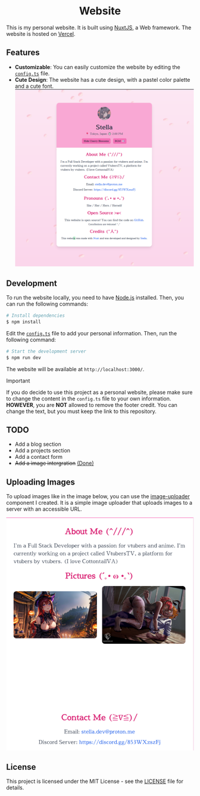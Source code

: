 <h1 align="center">Website</h1>

This is my personal website. It is built using [NuxtJS](https://nuxt.com?ref=github/stellaOnEstrogen), a Web framework. The website is hosted on [Vercel](https://vercel.com/).

## Features

- **Customizable**: You can easily customize the website by editing the [`config.ts`](./config.ts) file.
- **Cute Design**: The website has a cute design, with a pastel color palette and a cute font.
![image](./.github/assets/home-preview.png)

## Development

To run the website locally, you need to have [Node.js](https://nodejs.org/) installed. Then, you can run the following commands:

```bash
# Install dependencies
$ npm install
```

Edit the [`config.ts`](./config.ts) file to add your personal information. Then, run the following command:

```bash
# Start the development server
$ npm run dev
```

The website will be available at `http://localhost:3000/`.

> [!IMPORTANT]  
> If you do decide to use this project as a personal website, please make sure to change the content in the `config.ts` file to your own information. **HOWEVER**, you are **NOT** allowed to remove the footer credit. You can change the text, but you must keep the link to this repository.

## TODO

- Add a blog section
- Add a projects section
- Add a contact form
- ~~Add a image intergration~~ [(Done)](https://github.com/stellaOnEstrogen/image-uploader)

## Uploading Images

To upload images like in the image below, you can use the [image-uploader](https://github.com/stellaOnEstrogen/image-uploader) component I created. It is a simple image uploader that uploads images to a server with an accessible URL.

![image](./.github/assets/images-preview.png)

## License

This project is licensed under the MIT License - see the [LICENSE](./LICENSE) file for details.
